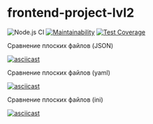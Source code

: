 # frontend-project-lvl2
![Node.js CI](https://github.com/DmitriyK/frontend-project-lvl2/workflows/Node.js%20CI/badge.svg)
[![Maintainability](https://api.codeclimate.com/v1/badges/0875cc3054ae2777fe7e/maintainability)](https://codeclimate.com/github/DmitriyK/frontend-project-lvl2/maintainability)
[![Test Coverage](https://api.codeclimate.com/v1/badges/0875cc3054ae2777fe7e/test_coverage)](https://codeclimate.com/github/DmitriyK/frontend-project-lvl2/test_coverage)

Сравнение плоских файлов (JSON)

[![asciicast](https://asciinema.org/a/326679.svg)](https://asciinema.org/a/326679)

Сравнение плоских файлов (yaml)

[![asciicast](https://asciinema.org/a/327167.svg)](https://asciinema.org/a/327167)

Сравнение плоских файлов (ini)

[![asciicast](https://asciinema.org/a/327177.svg)](https://asciinema.org/a/327177)